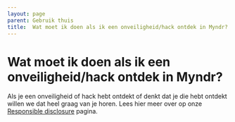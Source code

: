```yaml
---
layout: page
parent: Gebruik thuis
title:  Wat moet ik doen als ik een onveiligheid/hack ontdek in Myndr? 
---
```


# Wat moet ik doen als ik een onveiligheid/hack ontdek in Myndr?

Als je een onveiligheid of hack hebt ontdekt of denkt dat je die hebt ontdekt willen we dat heel graag van je horen. Lees hier meer over op onze [Responsible disclosure](https://www.myndr.nl/nl/responsible-disclosure/) pagina. 


